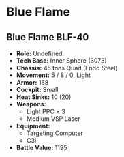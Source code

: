 # Blue Flame
## Blue Flame BLF-40
- **Role:** Undefined
- **Tech Base:** Inner Sphere (3073)
- **Chassis:** 45 tons Quad (Endo Steel)
- **Movement:** 5 / 8 / 0, Light
- **Armor:** 168
- **Cockpit:** Small
- **Heat Sinks:** 10 (20)
- **Weapons:**
  - Light PPC × 3
  - Medium VSP Laser
- **Equipment:**
  - Targeting Computer
  - C3i
- **Battle Value:** 1195

